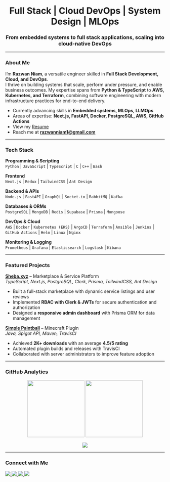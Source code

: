 <h1 align="center">Full Stack | Cloud DevOps | System Design | MLOps</h1>

<h3 align="center">From embedded systems to full stack applications, scaling into cloud-native DevOps</h3>

---

### About Me
I’m **Razwan Niam**, a versatile engineer skilled in **Full Stack Development, Cloud, and DevOps**.  
I thrive on building systems that scale, perform under pressure, and enable business outcomes. My expertise spans from **Python & TypeScript** to **AWS, Kubernetes, and Terraform**, combining software engineering with modern infrastructure practices for end-to-end delivery.

- Currently advancing skills in **Embedded systems, MLOps, LLMOps**  
- Areas of expertise: **Next.js, FastAPI, Docker, PostgreSQL, AWS, GitHub Actions**  
- View my [Resume](https://drive.google.com/file/d/1t0xLrT9RUPP_OCjL_f7T3BKv9gLIHGbl/view?usp=drive_link)  
- Reach me at **razwanniam1@gmail.com**

---

### Tech Stack

**Programming & Scripting**  
`Python` | `JavaScript` | `TypeScript` | `C` | `C++` | `Bash`

**Frontend**  
`Next.js` | `Redux` | `TailwindCSS` | `Ant Design`

**Backend & APIs**  
`Node.js` | `FastAPI` | `GraphQL` | `Socket.io` | `RabbitMQ` | `Kafka`

**Databases & ORMs**  
`PostgreSQL` | `MongoDB` | `Redis` | `Supabase` | `Prisma` | `Mongoose`

**DevOps & Cloud**  
`AWS` | `Docker` | `Kubernetes (EKS)` | `ArgoCD` | `Terraform` | `Ansible` | `Jenkins` | `GitHub Actions` | `Helm` | `Linux` | `Nginx`

**Monitoring & Logging**  
`Prometheus` | `Grafana` | `Elasticsearch` | `Logstash` | `Kibana`

---

### Featured Projects

**[Sheba.xyz](https://shebaxyz.vercel.app/)** – Marketplace & Service Platform  
*TypeScript, Next.js, PostgreSQL, Clerk, Prisma, TailwindCSS, Ant Design*  
- Built a full-stack marketplace with dynamic service listings and user reviews  
- Implemented **RBAC with Clerk & JWTs** for secure authentication and authorization  
- Designed a **responsive admin dashboard** with Prisma ORM for data management  

**[Simple Paintball](https://github.com/nayem9b/Simple-Paintball)** – Minecraft Plugin  
*Java, Spigot API, Maven, TravisCI*  
- Achieved **2K+ downloads** with an average **4.5/5 rating**  
- Automated plugin builds and releases with TravisCI  
- Collaborated with server administrators to improve feature adoption  

---

### GitHub Analytics

<p align="center">
  <img src="https://github-readme-stats-sigma-five.vercel.app/api?username=nayem9b&show_icons=true&theme=highcontrast" height="180"/>
  <img src="https://github-readme-stats-sigma-five.vercel.app/api/top-langs?username=nayem9b&layout=compact&theme=highcontrast" height="180"/>
</p>

<p align="center">
  <img src="https://github-readme-streak-stats.herokuapp.com/?user=nayem9b&theme=highcontrast"/>
</p>

---

### Connect with Me  

<p align="">
  <a href="mailto:razwanniam1@gmail.com">
    <img src="https://img.shields.io/badge/Gmail-D14836?style=for-the-badge&logo=gmail&logoColor=white"/>
  </a>
  <a href="https://www.linkedin.com/in/razwan-niam/">
    <img src="https://img.shields.io/badge/LinkedIn-0A66C2?style=for-the-badge&logo=linkedin&logoColor=white"/>
  </a>
  <a href="https://twitter.com/razwan_niam">
    <img src="https://img.shields.io/badge/Twitter-1DA1F2?style=for-the-badge&logo=twitter&logoColor=white"/>
  </a>
  <a href="https://facebook.com/razwan.niam](https://www.facebook.com/the.rezwan.nayem">
    <img src="https://img.shields.io/badge/Facebook-1877F2?style=for-the-badge&logo=facebook&logoColor=white"/>
  </a>
</p>

